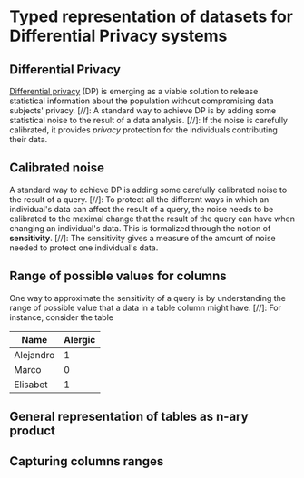 # Typed representation of datasets for Differential Privacy systems

## Differential Privacy

[Differential privacy](https://link.springer.com/chapter/10.1007/11681878_14)
(DP) is emerging as a viable solution to release statistical information about
the population without compromising data subjects' privacy.
[//]:
A standard way to achieve DP is by adding some statistical noise to
the result of a data analysis.
[//]:
If the noise is carefully calibrated, it provides *privacy* protection for the
individuals contributing their data.

## Calibrated noise

A standard way to achieve DP is adding some carefully calibrated noise to the
result of a query.
[//]:
To protect all the different ways in which an individual's data can affect the
result of a query, the noise needs to be calibrated to the maximal change that
the result of the query can have when changing an individual's data. This is
formalized through the notion of **sensitivity**.
[//]:
The sensitivity gives a measure of the amount of noise needed to protect one
individual's data.

## Range of possible values for columns

One way to approximate the sensitivity of a query is by understanding the range
of possible value that a data in a table column might have.
[//]:
For instance, consider the table

| Name | Alergic |
| ---- | ------- |
| Alejandro | 1 |
| Marco     | 0 |
| Elisabet  | 1 |




## General representation of tables as n-ary product


## Capturing columns ranges
